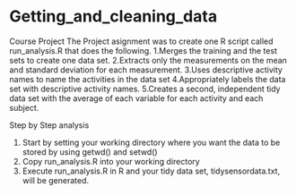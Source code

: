 # Getting_and_cleaning_data


Course Project
The Project asignment was to create one R script called run_analysis.R that does the following.
1.Merges the training and the test sets to create one data set.
2.Extracts only the measurements on the mean and standard deviation for each measurement.
3.Uses descriptive activity names to name the activities in the data set
4.Appropriately labels the data set with descriptive activity names.
5.Creates a second, independent tidy data set with the average of each variable for each activity and each subject.

Step by Step analysis
1. Start by setting your working directory where you want the data to be stored by using getwd() and setwd()
2. Copy run_analysis.R into your working directory
3. Execute run_analysis.R in R and your tidy data set, tidysensordata.txt, will be generated.

